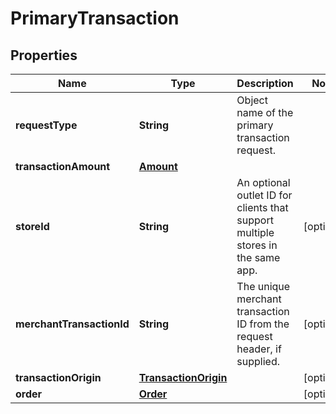 

# PrimaryTransaction

## Properties

Name | Type | Description | Notes
------------ | ------------- | ------------- | -------------
**requestType** | **String** | Object name of the primary transaction request. | 
**transactionAmount** | [**Amount**](Amount.md) |  | 
**storeId** | **String** | An optional outlet ID for clients that support multiple stores in the same app. |  [optional]
**merchantTransactionId** | **String** | The unique merchant transaction ID from the request header, if supplied. |  [optional]
**transactionOrigin** | [**TransactionOrigin**](TransactionOrigin.md) |  |  [optional]
**order** | [**Order**](Order.md) |  |  [optional]



